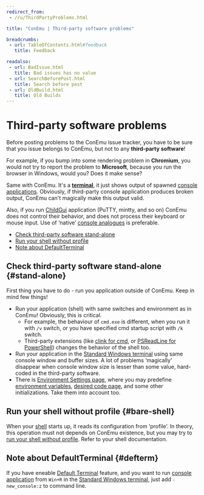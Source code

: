 ```yaml
---
redirect_from:
 - /ru/ThirdPartyProblems.html

title: "ConEmu | Third-party software problems"

breadcrumbs:
 - url: TableOfContents.html#feedback
   title: Feedback

readalso:
 - url: BadIssue.html
   title: Bad issues has no value
 - url: SearchBeforePost.html
   title: Search before post
 - url: OldBuild.html
   title: Old Builds
---
```


# Third-party software problems

Before posting problems to the ConEmu issue tracker,
you have to be sure that you issue belongs to ConEmu,
but not to any **third-party software**!

For example, if you bump into some rendering problem in **Chromium**,
you would not try to report the problem to **Microsoft**, because you
run the browser in Windows, would you? Does it make sense?

Same with ConEmu. It's a **[terminal](TerminalVsShell.html)**,
it just shows output of spawned [console applications](ConsoleApplication.html).
Obviously, if third-party console application produces broken output,
ConEmu can't magically make this output valid.

Also, if you run [ChildGui](ChildGui.html) application (PuTTY, mintty, and so on)
ConEmu does not control their behavior, and does not process their keyboard
or mouse input. Use of ‘native’ [console analogues](ConsoleApplication.html)
is preferable.

* [Check third-party software stand-alone](#stand-alone)
* [Run your shell without profile](#bare-shell)
* [Note about DefaultTerminal](#defterm)



## Check third-party software stand-alone  {#stand-alone}

First thing you have to do - run you application outside of ConEmu.
Keep in mind few things!

* Run your application (shell) with same switches and environment as in ConEmu!
  Obviously, this is critical.
  * For example, the behaviour of `cmd.exe` is different, when you run it with `/v` switch,
    or you have specified cmd startup script with `/k` switch.
  * Third-party extensions (like [clink for cmd](TabCompletion.html#ConEmu_and_clink),
    or [PSReadLine for PowerShell](TabCompletion.html#PowerShell))
    changes the behavior of the shell too.
* Run your application in the [Standard Windows terminal](RealConsole.html)
  using same console window and buffer sizes. A lot of problems ‘magically’
  disappear when console window size is lesser than some value, hard-coded
  in the third-party software.
* There is [Environment Settings page](SettingsEnvironment.html), where you may predefine
  [environment variables](WindowsEnvironment.html), [desired code page](UnicodeSupport.html),
  and some other initializations. Take them into account too.



## Run your shell without profile  {#bare-shell}

When your [shell](ConsoleApplication.html) starts up, it reads its configuration from ‘profile’.
In theory, this operation must not depends on ConEmu existence, but you may try to
[run your shell without profile](FaqPlainShell.html). Refer to your shell documentation.



## Note about DefaultTerminal  {#defterm}

If you have eneable [Default Terminal](DefaultTerminal.html) feature,
and you want to run [console application](ConsoleApplication.html)
from `Win+R` in the [Standard Windows terminal](RealConsole.html),
just add `-new_console:z` to command line.
